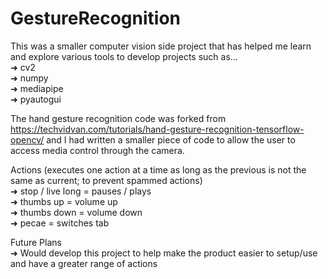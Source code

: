 # GestureRecognition

This was a smaller computer vision side project that has helped me learn and explore various tools to develop projects such as...<br />
 ➜ cv2<br />
 ➜ numpy<br />
 ➜ mediapipe<br />
 ➜ pyautogui<br />

The hand gesture recognition code was forked from https://techvidvan.com/tutorials/hand-gesture-recognition-tensorflow-opencv/ and I had written a smaller piece of code to allow the user to access media control through the camera.<br />

Actions (executes one action at a time as long as the previous is not the same as current; to prevent spammed actions)<br />
 ➜ stop / live long = pauses / plays<br />
 ➜ thumbs up = volume up<br />
 ➜ thumbs down = volume down<br />
 ➜ pecae = switches tab<br />

Future Plans<br />
➜ Would develop this project to help make the product easier to setup/use and have a greater range of actions<br />
